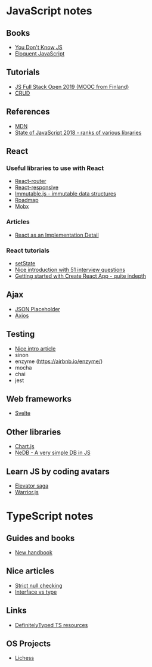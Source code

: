 # JavaScript notes

## Books

* [You Don't Know JS](https://github.com/getify/You-Dont-Know-JS)
* [Eloquent JavaScript](https://eloquentjavascript.net/)

## Tutorials

* [JS Full Stack Open 2019 (MOOC from Finland)](https://fullstackopen.com/en/)
* [CRUD](https://en.wikipedia.org/wiki/Create,_read,_update_and_delete)

## References

* [MDN](https://developer.mozilla.org/en-US/docs/Web)
* [State of JavaScript 2018 - ranks of various libraries](https://2018.stateofjs.com/front-end-frameworks/other-libraries/)

## React

### Useful libraries to use with React

* [React-router](https://reacttraining.com/react-router/web/guides/quick-start)
* [React-responsive](https://github.com/contra/react-responsive)
* [Immutable.js - immutable data structures](https://github.com/immutable-js/immutable-js)
* [Roadmap](https://reacttraining.com/courses/)
* [Mobx](https://github.com/mobxjs/mobx)

### Articles

* [React as an Implementation Detail](https://chriskiehl.com/article/react-as-an-implementation-detail)

### React tutorials

* [setState](https://www.freecodecamp.org/news/get-pro-with-react-setstate-in-10-minutes-d38251d1c781/)
* [Nice introduction with 51 interview questions](https://www.opencodez.com/reactjs/reactjs-an-introduction.htm)
* [Getting started with Create React App - quite indepth](https://blog.logrocket.com/getting-started-with-create-react-app-d93147444a27/)

## Ajax

* [JSON Placeholder](https://jsonplaceholder.typicode.com/)
* [Axios](https://github.com/axios/axios)

## Testing

* [Nice intro article](https://medium.com/feedzaitech/javascript-and-react-unit-tests-basics-324e93dfc64c)
* sinon
* enzyme (https://airbnb.io/enzyme/)
* mocha
* chai
* jest

## Web frameworks

* [Svelte](https://svelte.dev/)

## Other libraries

* [Chart.js](https://www.chartjs.org/)
* [NeDB - A very simple DB in JS](https://github.com/louischatriot/nedb)

## Learn JS by coding avatars

* [Elevator saga](https://play.elevatorsaga.com/)
* [Warrior.js](https://warrior.js.org/)

# TypeScript notes

## Guides and books

* [New handbook](https://microsoft.github.io/TypeScript-New-Handbook/everything/)

## Nice articles

* [Strict null checking](https://github.com/mjbvz/vscode-strict-null-check-migration-tools)
* [Interface vs type](https://pawelgrzybek.com/typescript-interface-vs-type/)

## Links

* [DefinitelyTyped TS resources](http://definitelytyped.org/directory/learn.html)

## OS Projects

* [Lichess](https://github.com/ornicar/lila/tree/master/ui)
